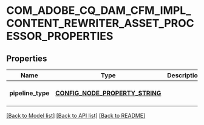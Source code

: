 # COM_ADOBE_CQ_DAM_CFM_IMPL_CONTENT_REWRITER_ASSET_PROCESSOR_PROPERTIES

## Properties
Name | Type | Description | Notes
------------ | ------------- | ------------- | -------------
**pipeline_type** | [**CONFIG_NODE_PROPERTY_STRING**](configNodePropertyString.md) |  | [optional] [default to null]

[[Back to Model list]](../README.md#documentation-for-models) [[Back to API list]](../README.md#documentation-for-api-endpoints) [[Back to README]](../README.md)


